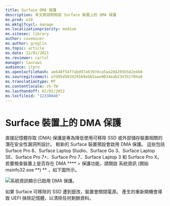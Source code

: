 ```yaml
---
title: Surface DMA 保護
description: 本文將說明相容 Surface 裝置上的 DMA 保護
ms.prod: w10
ms.mktglfcycl: manage
ms.localizationpriority: medium
ms.sitesec: library
author: coveminer
ms.author: greglin
ms.topic: article
ms.date: 12/01/2021
ms.reviewer: carlol
manager: laurawi
audience: itpro
ms.openlocfilehash: ae648f54f7abd97a6397dca5aa204205b582e4b0
ms.sourcegitcommit: e7d95d583429169eb65aae9034eab2347b1f04a0
ms.translationtype: MT
ms.contentlocale: zh-TW
ms.lasthandoff: 02/02/2022
ms.locfileid: "12338046"
---
```

# <a name="dma-protection-on-surface-devices"></a>Surface 裝置上的 DMA 保護

直接記憶體存取 (DMA) 保護是專為降低使用可移除 SSD 或外部儲存裝置相關的潛在安全性漏洞所設計。 較新的 Surface 裝置預設會啟用 DMA 保護。 這些包括 Surface Pro 8、Surface Laptop Studio、Surface Go 3、Surface Laptop SE、Surface Pro 7+、Surface Pro 7、Surface Laptop 3 和 Surface Pro X。 若要檢查裝置上是否存在 DMA ****  >  保護功能，請開啟 系統資訊 (開始msinfo32.exe **) ** ，如下圖所示。

![系統資訊顯示已啟用 DMA 保護。](images/systeminfodma.png)

如果 Surface 可移除的 SSD 遭到竄改，裝置會關閉電源。 產生的重新開機會導致 UEFI 抹除記憶體，以清除任何剩餘資料。
